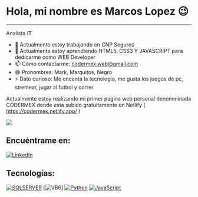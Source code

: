 # Hola, mi nombre es Marcos Lopez 😉
- - -
Analista IT
- 🔭 Actualmente estoy trabajando en CNP Seguros
- 🌱 Actualmente estoy aprendiendo HTML5, CSS3 Y JAVASCRIPT para dedicarme como WEB Developer
- 📫 Cómo contactarme: codermex.web@gmail.com
- 😄 Pronombres: Mark, Marquitos, Negro
- ⚡ Dato curioso: Me encanta la tecnologia, me gusta los juegos de pc, stremear, jugar al futbol y correr

Actualmente estoy realizando mi primer pagina web personal denomminada CODERMEX donde esta subido gratuitamente en Netlify 
( https://codermex.netlify.app/ )
<br>

![](https://img.shields.io/badge/Estado-En%20Proceso-green)
<br>

## Encuéntrame en:
[![LinkedIn](https://img.shields.io/badge/LinkedIn-MLopez-blue)](https://www.linkedin.com/in/marcos-antonio-lopez-561a69221/)
<br>
## Tecnologías:
[![SQLSERVER](https://img.shields.io/badge/VB6-white?style=for-the-badge&labelColor=000000)]()
[![VB6](https://img.shields.io/badge/SQLSERVER-e39417?style=for-the-badge&labelColor=101010)]
[![Python](https://img.shields.io/badge/PYTHON-orange?style=for-the-badge&logo=labelColor=101010)]()
[![JavaScript](https://img.shields.io/badge/JAVASCRIPT-yellow?style=for-the-badge&labelColor=101010)]()


 
